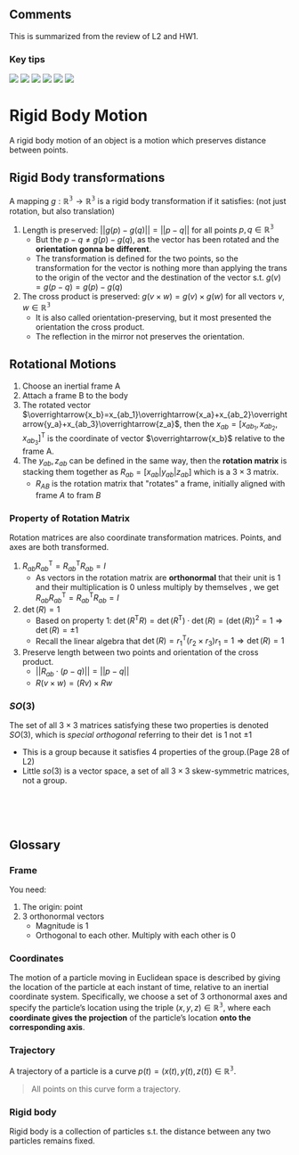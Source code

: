 ## Comments
This is summarized from the review of L2 and HW1.

### Key tips
![](../Figures/RB%20Rotation.jpg)
![](../Figures/RBGeneral%20Motion.jpg)
![](../Figures/Twist-1.jpg)
![](../Figures/Twist-2.jpg)
![](../Figures/Screw.jpg)
![](../Figures/tips.jpg)
   

# Rigid Body Motion
A rigid body motion of an object is a motion which preserves distance between points.

## Rigid Body transformations
A mapping $g:\mathbb{R^3} \rightarrow \mathbb{R^3}$ is a rigid body transformation if it satisfies: (not just rotation, but also translation)
1. Length is preserved: $\left |\left|  g(p)-g(q)  \right|\right| = \left |\left|  p-q  \right|\right|$ for all points $p, q \in \mathbb{R^3}$
    - But the $p-q\not= g(p)-g(q)$, as the vector has been rotated and the **orientation gonna be different**.
    - The transformation is defined for the two points, so the transformation for the vector is nothing more than applying the trans to the origin of the vector and the destination of the vector s.t. $g(v)=g(p-q)=g(p)-g(q)$
2. The cross product is preserved: $g(v\times{w})=g(v)\times{g(w)}$ for all vectors $v,w \in \mathbb{R^3}$
    - It is also called orientation-preserving, but it most presented the orientation the cross product.
    - The reflection in the mirror not preserves the orientation.

## Rotational Motions
1. Choose an inertial frame A
2. Attach a frame B to the body
3. The rotated vector $\overrightarrow{x_b}=x_{ab_1}\overrightarrow{x_a}+x_{ab_2}\overrightarrow{y_a}+x_{ab_3}\overrightarrow{z_a}$, then the $x_{ab}=[x_{ab_1}, x_{ab_2}, x_{ab_3}]^\mathsf{T}$ is the coordinate of vector $\overrightarrow{x_b}$ relative to the frame A.
4. The $y_{ab}, z_{ab}$ can be defined in the same way, then the **rotation matrix** is stacking them together as $R_{ab}=[x_{ab}|y_{ab}|z_{ab}]$ which is a $3\times{3}$ matrix.
    - $R_{AB}$ is the rotation matrix that "rotates" a frame, initially aligned with frame ${A}$ to fram ${B}$

### Property of Rotation Matrix
Rotation matrices are also coordinate transformation matrices. Points, and axes are both transformed.
1. $R_{ab}R^{\mathsf{T}}_{ab}=R^{\mathsf{T}}_{ab}R_{ab}=I$
      - As vectors in the rotation matrix are **orthonormal** that their unit is 1 and their multiplication is 0 unless multiply by themselves , we get $R_{ab}R^{\mathsf{T}}_{ab}=R^{\mathsf{T}}_{ab}R_{ab}=I$
2. $\det(R)=1$
    - Based on property 1:  $\det(R^{\mathsf{T}}R)=\det(R^{\mathsf{T}})\cdot \det(R)=(\det(R))^2=1 \Rightarrow \det(R)=\pm 1$
    - Recall the linear algebra that $\det(R)=r^{\mathsf{T}}_1(r_2\times r_3)r_1=1 \Rightarrow \det(R) = 1$
3. Preserve length between two points and orientation of the cross product.
    - $\left | \left |  R_{ab}\cdot (p-q) \right | \right | = \left | \left | p-q \right | \right |$
    - $R(v\times w)=(Rv)\times Rw$

### $SO(3)$
The set of all $3\times 3$ matrices satisfying these two properties is denoted $SO(3)$, which is *special orthogonal* referring to their $\det$ is 1 not $\pm 1$
- This is a group because it satisfies 4 properties of the group.(Page 28 of L2)
- Little $so(3)$ is a vector space, a set of all $3\times 3$ skew-symmetric matrices, not a group.

<br>
<br>
<br>

## Glossary
### Frame
You need:
1. The origin: point
2. 3 orthonormal vectors
    - Magnitude is 1
    - Orthogonal to each other. Multiply with each other is 0

### Coordinates
The motion of a particle moving in Euclidean space is described by giving the location of the particle at each instant of time, relative to an inertial coordinate system. Specifically, we choose a set of 3 orthonormal axes and specify the particle’s location using the triple $(x,y,z)\in \mathbb{R^3}$, where each **coordinate gives the projection** of the particle’s location **onto the corresponding axis**.

### Trajectory
A trajectory of a particle is a curve $p(t)=(x(t), y(t), z(t))\in{\mathbb{R^3}}$.
> All points on this curve form a trajectory.


### Rigid body
Rigid body is a collection of particles s.t. the distance between any two particles remains fixed. 
